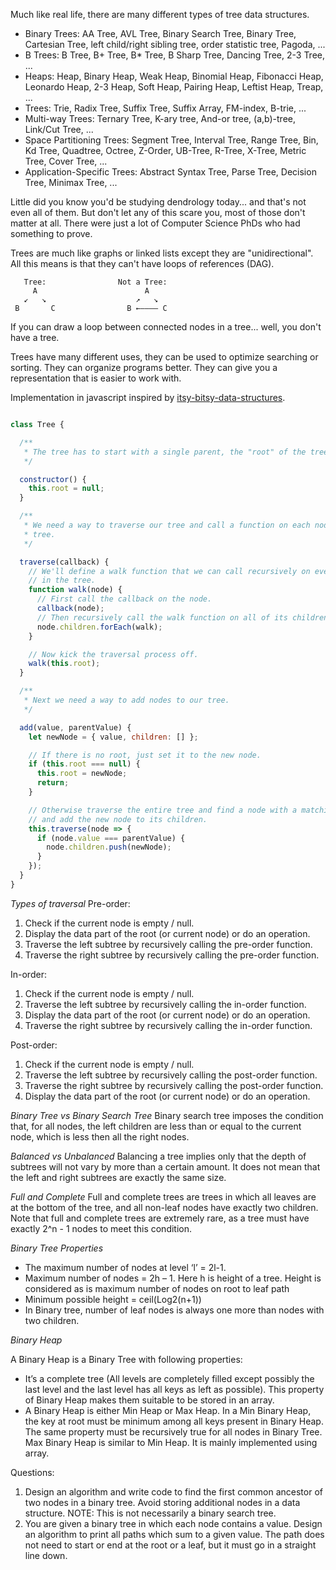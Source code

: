 Much like real life, there are many different types of tree data structures.
- Binary Trees:
  AA Tree, AVL Tree, Binary Search Tree, Binary Tree, Cartesian Tree,
  left child/right sibling tree, order statistic tree, Pagoda, ...
- B Trees:
  B Tree, B+ Tree, B* Tree, B Sharp Tree, Dancing Tree, 2-3 Tree, ...
- Heaps:
  Heap, Binary Heap, Weak Heap, Binomial Heap, Fibonacci Heap, Leonardo
  Heap, 2-3 Heap, Soft Heap, Pairing Heap, Leftist Heap, Treap, ...
- Trees:
  Trie, Radix Tree, Suffix Tree, Suffix Array, FM-index, B-trie, ...
- Multi-way Trees:
  Ternary Tree, K-ary tree, And-or tree, (a,b)-tree, Link/Cut Tree, ...
- Space Partitioning Trees:
  Segment Tree, Interval Tree, Range Tree, Bin, Kd Tree, Quadtree,
  Octree, Z-Order, UB-Tree, R-Tree, X-Tree, Metric Tree, Cover Tree, ...
- Application-Specific Trees:
  Abstract Syntax Tree, Parse Tree, Decision Tree, Minimax Tree, ...

Little did you know you'd be studying dendrology today... and that's not even
all of them. But don't let any of this scare you, most of those don't matter
at all. There were just a lot of Computer Science PhDs who had something to
prove.

Trees are much like graphs or linked lists except they are "unidirectional".
All this means is that they can't have loops of references (DAG).

       Tree:                Not a Tree:
         A                        A
       ↙   ↘                    ↗   ↘
     B       C                B ←–––– C

If you can draw a loop between connected nodes in a tree... well, you don't
have a tree.

Trees have many different uses, they can be used to optimize searching or
sorting. They can organize programs better. They can give you a
representation that is easier to work with.

Implementation in javascript inspired by [itsy-bitsy-data-structures](https://github.com/thejameskyle/itsy-bitsy-data-structures).

```javascript

class Tree {

  /**
   * The tree has to start with a single parent, the "root" of the tree.
   */

  constructor() {
    this.root = null;
  }

  /**
   * We need a way to traverse our tree and call a function on each node in the
   * tree.
   */

  traverse(callback) {
    // We'll define a walk function that we can call recursively on every node
    // in the tree.
    function walk(node) {
      // First call the callback on the node.
      callback(node);
      // Then recursively call the walk function on all of its children.
      node.children.forEach(walk);
    }

    // Now kick the traversal process off.
    walk(this.root);
  }

  /**
   * Next we need a way to add nodes to our tree.
   */

  add(value, parentValue) {
    let newNode = { value, children: [] };

    // If there is no root, just set it to the new node.
    if (this.root === null) {
      this.root = newNode;
      return;
    }

    // Otherwise traverse the entire tree and find a node with a matching value
    // and add the new node to its children.
    this.traverse(node => {
      if (node.value === parentValue) {
        node.children.push(newNode);
      }
    });
  }
}
```

*Types of traversal*
Pre-order:
1. Check if the current node is empty / null.
2. Display the data part of the root (or current node) or do an operation.
3. Traverse the left subtree by recursively calling the pre-order function.
4. Traverse the right subtree by recursively calling the pre-order function.

In-order:
1. Check if the current node is empty / null.
2. Traverse the left subtree by recursively calling the in-order function.
3. Display the data part of the root (or current node) or do an operation.
4. Traverse the right subtree by recursively calling the in-order function.

Post-order:
1. Check if the current node is empty / null.
2. Traverse the left subtree by recursively calling the post-order function.
3. Traverse the right subtree by recursively calling the post-order function.
4. Display the data part of the root (or current node) or do an operation.

*Binary Tree vs Binary Search Tree*
Binary search tree imposes the condition that, for all nodes, the left children are less than or equal to the current node, which is less then all the right nodes.

*Balanced vs Unbalanced*
Balancing a tree implies only that the depth of subtrees will not vary by more than a certain amount. It does not mean that the left and right subtrees are exactly the same size.

*Full and Complete*
Full and complete trees are trees in which all leaves are at the bottom of the tree, and all non-leaf nodes have exactly two children. Note that full and complete trees are extremely rare, as a tree must have exactly 2^n - 1 nodes to meet this condition.

*Binary Tree Properties*
- The maximum number of nodes at level ‘l’ = 2l-1.
- Maximum number of nodes = 2h – 1. Here h is height of a tree. Height is considered  as is maximum number of nodes on root to leaf path
- Minimum possible height =  ceil(Log2(n+1))   
- In Binary tree, number of leaf nodes is always one  more than nodes with two children.

*Binary Heap*

A Binary Heap is a Binary Tree with following properties:
- It’s a complete tree (All levels are completely filled except possibly the last level and the last level has all keys as left as possible). This property of Binary Heap makes them suitable to be stored in an array.
- A Binary Heap is either Min Heap or Max Heap. In a Min Binary Heap, the key at root must be minimum among all keys present in Binary Heap. The same property must be recursively true for all nodes in Binary Tree. Max Binary Heap is similar to Min Heap. It is mainly implemented using array.

Questions:
1. Design an algorithm and write code to find the first common ancestor of two nodes in a binary tree. Avoid storing additional nodes in a data structure. NOTE: This is not necessarily a binary search tree.
2. You are given a binary tree in which each node contains a value. Design an algorithm to print all paths which sum to a given value. The path does not need to start or end at the root or a leaf, but it must go in a straight line down.

